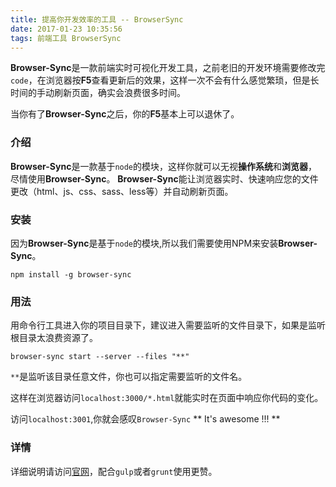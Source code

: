 ```yaml
---
title: 提高你开发效率的工具 -- BrowserSync
date: 2017-01-23 10:35:56
tags: 前端工具 BrowserSync
---
```


**Browser-Sync**是一款前端实时可视化开发工具，之前老旧的开发环境需要修改完`code`，在浏览器按**F5**查看更新后的效果，这样一次不会有什么感觉繁琐，但是长时间的手动刷新页面，确实会浪费很多时间。

当你有了**Browser-Sync**之后，你的**F5**基本上可以退休了。

<!-- more -->
### 介绍

**Browser-Sync**是一款基于`node`的模块，这样你就可以无视**操作系统**和**浏览器**，尽情使用**Browser-Sync**。
**Browser-Sync**能让浏览器实时、快速响应您的文件更改（html、js、css、sass、less等）并自动刷新页面。

### 安装

因为**Browser-Sync**是基于`node`的模块,所以我们需要使用NPM来安装**Browser-Sync**。
```
npm install -g browser-sync
```

### 用法

用命令行工具进入你的项目目录下，建议进入需要监听的文件目录下，如果是监听根目录太浪费资源了。
```
browser-sync start --server --files "**"
```
`**`是监听该目录任意文件，你也可以指定需要监听的文件名。

这样在浏览器访问`localhost:3000/*.html`就能实时在页面中响应你代码的变化。

访问`localhost:3001`,你就会感叹`Browser-Sync` ** It's awesome !!! **

### 详情
详细说明请访问[官网](https://browsersync.io/)，配合`gulp`或者`grunt`使用更赞。
